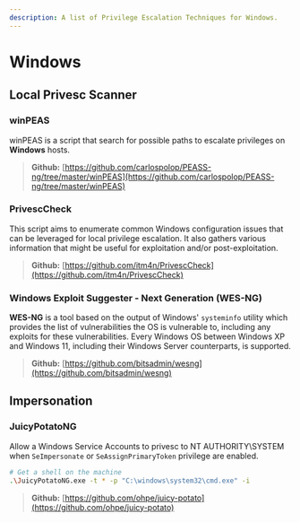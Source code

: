 ```yaml
---
description: A list of Privilege Escalation Techniques for Windows.
---
```


# Windows

## Local Privesc Scanner

### winPEAS

winPEAS is a script that search for possible paths to escalate privileges on **Windows** hosts.&#x20;

> **Github:** [https://github.com/carlospolop/PEASS-ng/tree/master/winPEAS](https://github.com/carlospolop/PEASS-ng/tree/master/winPEAS)

### PrivescCheck

This script aims to enumerate common Windows configuration issues that can be leveraged for local privilege escalation. It also gathers various information that might be useful for exploitation and/or post-exploitation.

> **Github:** [https://github.com/itm4n/PrivescCheck](https://github.com/itm4n/PrivescCheck)

### Windows Exploit Suggester - Next Generation (WES-NG)

**WES-NG** is a tool based on the output of Windows' `systeminfo` utility which provides the list of vulnerabilities the OS is vulnerable to, including any exploits for these vulnerabilities. Every Windows OS between Windows XP and Windows 11, including their Windows Server counterparts, is supported.

> **Github:** [https://github.com/bitsadmin/wesng](https://github.com/bitsadmin/wesng)

## Impersonation

### JuicyPotatoNG

Allow a Windows Service Accounts to privesc to NT AUTHORITY\SYSTEM when `SeImpersonate` or `SeAssignPrimaryToken` privilege are enabled.

```bash
# Get a shell on the machine
.\JuicyPotatoNG.exe -t * -p "C:\windows\system32\cmd.exe" -i
```

> **Github:** [https://github.com/ohpe/juicy-potato](https://github.com/ohpe/juicy-potato)
